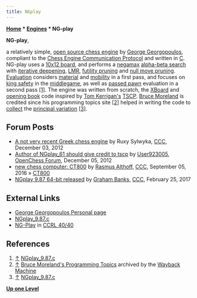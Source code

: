 ```yaml
---
title: NGplay
---
```

**[Home](Home "Home") \* [Engines](Engines "Engines") \* NG-play**


**NG-play**,  

a relatively simple, [open source chess engine](Category:Open_Source "Category:Open Source") by [George Georgopoulos](George_Georgopoulos "George Georgopoulos"), compliant to the [Chess Engine Communication Protocol](Chess_Engine_Communication_Protocol "Chess Engine Communication Protocol") and written in [C](C "C"). 
NG-play uses a [10x12 board](10x12_Board "10x12 Board"), and performs a [negamax](Negamax "Negamax") [alpha-beta search](Alpha-Beta "Alpha-Beta") with [iterative deepening](Iterative_Deepening "Iterative Deepening"), [LMR](Late_Move_Reductions "Late Move Reductions"), [futility pruning](Futility_Pruning "Futility Pruning") and [null move pruning](Null_Move_Pruning "Null Move Pruning"). 
[Evaluation](Evaluation "Evaluation") considers [material](Material "Material") and [mobility](Mobility "Mobility") in a first pass, and focuses on [king safety](King_Safety "King Safety") in the [middlegame](Middlegame "Middlegame"), as well as [passed pawn](Passed_Pawn "Passed Pawn") evaluation in a second pass <a id="cite-note-1" href="#cite-ref-1">[1]</a>. The engine was written from scratch, the [XBoard](XBoard "XBoard") and [opening book](Opening_Book "Opening Book") code inspired by [Tom Kerrigan's](Tom_Kerrigan "Tom Kerrigan") [TSCP](TSCP "TSCP"). [Bruce Moreland](Bruce_Moreland "Bruce Moreland") is credited since his programming topics site <a id="cite-note-2" href="#cite-ref-2">[2]</a> helped in writing the code to [collect](Principal_Variation#CollectionDuringSearch "Principal Variation") the [principal variation](Principal_Variation "Principal Variation") <a id="cite-note-3" href="#cite-ref-3">[3]</a>.



## Forum Posts


* [A not very recent Greek chess engine](http://www.talkchess.com/forum/viewtopic.php?t=46265) by Ruxy Sylwyka, [CCC](CCC "CCC"), December 03, 2012
* [Author of NGplay\_61 should give credit to tscp](http://www.open-chess.org/viewtopic.php?f=3&t=2161) by [User923005](Dann_Corbit "Dann Corbit"), [OpenChess Forum](Computer_Chess_Forums "Computer Chess Forums"), December 05, 2012
* [new chess computer: CT800](http://www.talkchess.com/forum/viewtopic.php?t=61345) by [Rasmus Althoff](Rasmus_Althoff "Rasmus Althoff"), [CCC](CCC "CCC"), September 05, 2016 » [CT800](CT800 "CT800")
* [NGplay 9.87 64-bit released](http://www.talkchess.com/forum/viewtopic.php?t=63273) by [Graham Banks](Graham_Banks "Graham Banks"), [CCC](CCC "CCC"), February 25, 2017


## External Links


* [George Georgopoulos Personal page](http://users.otenet.gr/~yggeorgo/)
* [NGplay\_9.87.c](http://users.otenet.gr/~yggeorgo/NGplay_9.87.c)
* [NG-Play](http://ccrl.chessdom.com/ccrl/4040/cgi/compare_engines.cgi?family=NG-Play&print=Rating+list&print=Results+table&print=LOS+table&print=Ponder+hit+table&print=Eval+difference+table&print=Comopp+gamenum+table&print=Overlap+table&print=Score+with+common+opponents) in [CCRL 40/40](CCRL "CCRL")


## References


1. <a id="cite-ref-1" href="#cite-note-1">↑</a> [NGplay\_9.87.c](http://users.otenet.gr/~yggeorgo/NGplay_9.87.c)
2. <a id="cite-ref-2" href="#cite-note-2">↑</a> [Bruce Moreland's Programming Topics](https://web.archive.org/web/20071026090003/http://www.brucemo.com/compchess/programming/index.htm) archived by the [Wayback Machine](https://en.wikipedia.org/wiki/Wayback_Machine)
3. <a id="cite-ref-3" href="#cite-note-3">↑</a> [NGplay\_9.87.c](http://users.otenet.gr/~yggeorgo/NGplay_9.87.c)

**[Up one Level](Engines "Engines")**







 
